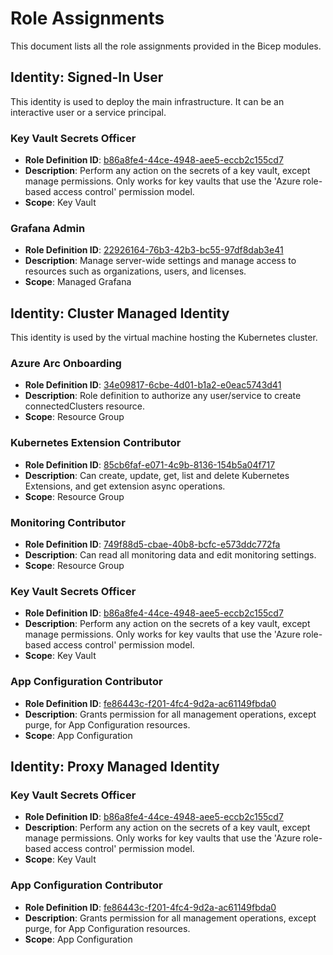 # Role Assignments

This document lists all the role assignments provided in the Bicep modules.

## Identity: Signed-In User

This identity is used to deploy the main infrastructure. It can be an interactive user or a service principal.

### Key Vault Secrets Officer

- **Role Definition ID**: [b86a8fe4-44ce-4948-aee5-eccb2c155cd7](https://learn.microsoft.com/en-us/azure/role-based-access-control/built-in-roles/security#key-vault-secrets-officer)
- **Description**: Perform any action on the secrets of a key vault, except manage permissions. Only works for key vaults that use the 'Azure role-based access control' permission model.
- **Scope**: Key Vault

### Grafana Admin

- **Role Definition ID**: [22926164-76b3-42b3-bc55-97df8dab3e41](https://learn.microsoft.com/en-us/azure/role-based-access-control/built-in-roles/monitor#grafana-admin)
- **Description**: Manage server-wide settings and manage access to resources such as organizations, users, and licenses.
- **Scope**: Managed Grafana

## Identity: Cluster Managed Identity

This identity is used by the virtual machine hosting the Kubernetes cluster.

### Azure Arc Onboarding

- **Role Definition ID**: [34e09817-6cbe-4d01-b1a2-e0eac5743d41](https://learn.microsoft.com/en-us/azure/role-based-access-control/built-in-roles/containers#kubernetes-cluster---azure-arc-onboarding)
- **Description**: Role definition to authorize any user/service to create connectedClusters resource.
- **Scope**: Resource Group

### Kubernetes Extension Contributor

- **Role Definition ID**: [85cb6faf-e071-4c9b-8136-154b5a04f717](https://learn.microsoft.com/en-us/azure/role-based-access-control/built-in-roles/containers#kubernetes-extension-contributor)
- **Description**:  Can create, update, get, list and delete Kubernetes Extensions, and get extension async operations.
- **Scope**: Resource Group

### Monitoring Contributor

- **Role Definition ID**: [749f88d5-cbae-40b8-bcfc-e573ddc772fa](https://learn.microsoft.com/en-us/azure/role-based-access-control/built-in-roles/monitor#monitoring-contributor)
- **Description**:  Can read all monitoring data and edit monitoring settings.
- **Scope**: Resource Group

### Key Vault Secrets Officer

- **Role Definition ID**: [b86a8fe4-44ce-4948-aee5-eccb2c155cd7](https://learn.microsoft.com/en-us/azure/role-based-access-control/built-in-roles/security#key-vault-secrets-officer)
- **Description**: Perform any action on the secrets of a key vault, except manage permissions. Only works for key vaults that use the 'Azure role-based access control' permission model.
- **Scope**: Key Vault

### App Configuration Contributor

- **Role Definition ID**: [fe86443c-f201-4fc4-9d2a-ac61149fbda0](https://learn.microsoft.com/en-us/azure/role-based-access-control/built-in-roles/integration#app-configuration-contributor)
- **Description**: Grants permission for all management operations, except purge, for App Configuration resources.
- **Scope**: App Configuration

## Identity: Proxy Managed Identity

### Key Vault Secrets Officer

- **Role Definition ID**: [b86a8fe4-44ce-4948-aee5-eccb2c155cd7](https://learn.microsoft.com/en-us/azure/role-based-access-control/built-in-roles/security#key-vault-secrets-officer)
- **Description**: Perform any action on the secrets of a key vault, except manage permissions. Only works for key vaults that use the 'Azure role-based access control' permission model.
- **Scope**: Key Vault

### App Configuration Contributor

- **Role Definition ID**: [fe86443c-f201-4fc4-9d2a-ac61149fbda0](https://learn.microsoft.com/en-us/azure/role-based-access-control/built-in-roles/integration#app-configuration-contributor)
- **Description**: Grants permission for all management operations, except purge, for App Configuration resources.
- **Scope**: App Configuration
